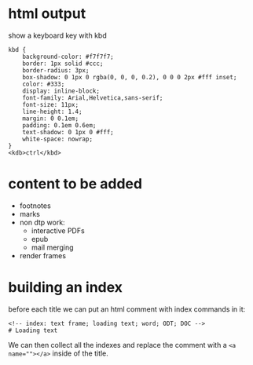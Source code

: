 # html output

show a keyboard key with kbd
~~~
kbd {
    background-color: #f7f7f7;
    border: 1px solid #ccc;
    border-radius: 3px;
    box-shadow: 0 1px 0 rgba(0, 0, 0, 0.2), 0 0 0 2px #fff inset;
    color: #333;
    display: inline-block;
    font-family: Arial,Helvetica,sans-serif;
    font-size: 11px;
    line-height: 1.4;
    margin: 0 0.1em;
    padding: 0.1em 0.6em;
    text-shadow: 0 1px 0 #fff;
    white-space: nowrap;
}
<kdb>ctrl</kbd>
~~~

# content to be added

- footnotes
- marks
- non dtp work:
  - interactive PDFs
  - epub
  - mail merging
- render frames
 
# building an index

before each title we can put an html comment with index commands in it:

    <!-- index: text frame; loading text; word; ODT; DOC -->
    # Loading text

We can then collect all the indexes and replace the comment with a `<a name=""></a>` inside of the title.
